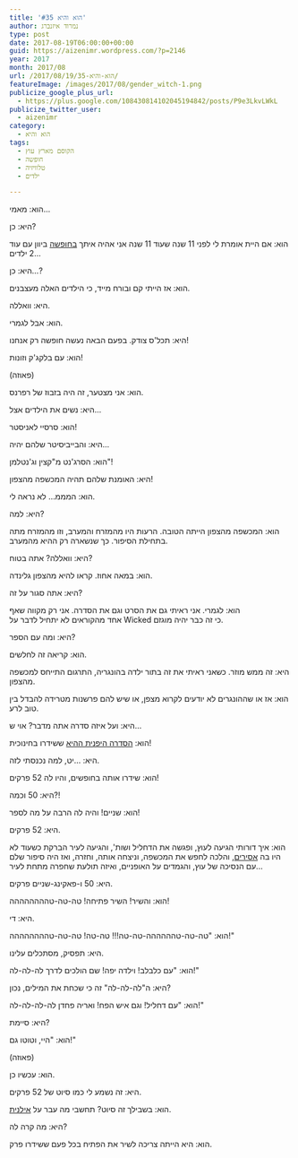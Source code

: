 ```yaml
---
title: 'הוא והיא #35'
author: נמרוד איזנברג
type: post
date: 2017-08-19T06:00:00+00:00
guid: https://aizenimr.wordpress.com/?p=2146
year: 2017
month: 2017/08
url: /2017/08/19/הוא-והיא-35/
featureImage: /images/2017/08/gender_witch-1.png
publicize_google_plus_url:
  - https://plus.google.com/108430814102045194842/posts/P9e3LkvLWkL
publicize_twitter_user:
  - aizenimr
category:
  - הוא והיא
tags:
  - הקוסם מארץ עוץ
  - חופשה
  - טלוויזיה
  - ילדים

---
```

<span lang="he-IL">הוא</span><span lang="en-US">: </span><span lang="he-IL">מאמי</span><span lang="en-US">...</span>

<span lang="he-IL">היא</span><span lang="en-US">: </span><span lang="he-IL">כן</span><span lang="en-US">?</span>

<span lang="he-IL">הוא</span><span lang="en-US">: </span><span lang="he-IL">אם היית אומרת לי לפני </span><span lang="en-US">11 </span><span lang="he-IL">שנה שעוד </span><span lang="en-US">11 </span><span lang="he-IL">שנה אני אהיה איתך <a href="/2017/08/15/%d7%a8%d7%a1%d7%99%d7%a1%d7%99%d7%9d-%d7%9e%d7%96%d7%a7%d7%99%d7%a0%d7%98%d7%95%d7%a1-2017/">בחופשה</a> ביוון עם עוד </span><span lang="en-US">2 </span><span lang="he-IL">ילדים</span><span lang="en-US">...</span>

<span lang="he-IL">היא</span><span lang="en-US">: </span><span lang="he-IL">כן</span><span lang="en-US">...?</span>

<span lang="he-IL">הוא</span><span lang="en-US">: </span><span lang="he-IL">אז הייתי קם ובורח מייד</span><span lang="en-US">, </span><span lang="he-IL">כי הילדים האלה מעצבנים</span><span lang="en-US">.</span>

<span lang="he-IL">היא</span><span lang="en-US">: </span><span lang="he-IL">וואללה</span><span lang="en-US">.</span>

<span lang="he-IL">הוא</span><span lang="en-US">: </span><span lang="he-IL">אבל לגמרי</span><span lang="en-US">.</span>

<span lang="he-IL">היא</span><span lang="en-US">: </span><span lang="he-IL">תכל</span><span lang="en-US">'</span><span lang="he-IL">ס צודק</span><span lang="en-US">. </span><span lang="he-IL">בפעם הבאה נעשה חופשה רק אנחנו</span><span lang="en-US">!</span>

<span lang="he-IL">הוא</span><span lang="en-US">: </span><span lang="he-IL">עם בלקג</span><span lang="en-US">'</span><span lang="he-IL">ק וזונות</span><span lang="en-US">!</span>

<span lang="en-US">(</span><span lang="he-IL">פאוזה</span><span lang="en-US">)</span>

<span lang="he-IL">הוא</span><span lang="en-US">: </span><span lang="he-IL">אני מצטער</span><span lang="en-US">, </span><span lang="he-IL">זה היה בזבוז של רפרנס</span><span lang="en-US">.</span>

<span lang="he-IL">היא</span><span lang="en-US">: </span><span lang="he-IL">נשים את הילדים אצל</span><span lang="en-US">...</span>

<span lang="he-IL">הוא</span><span lang="en-US">: </span><span lang="he-IL">סרסיי לאניסטר</span><span lang="en-US">!</span>

<span lang="he-IL">היא</span><span lang="en-US">: </span><span lang="he-IL">והבייביסיטר שלהם יהיה</span><span lang="en-US">...</span>

<span lang="he-IL">הוא</span><span lang="en-US">: </span><span lang="he-IL">הסרג</span><span lang="en-US">'</span><span lang="he-IL">נט מ</span><span lang="en-US">"</span><span lang="he-IL">קצין וג</span><span lang="en-US">'</span><span lang="he-IL">נטלמן</span><span lang="en-US">"!</span>

<span lang="he-IL">היא</span><span lang="en-US">: </span><span lang="he-IL">האומנת שלהם תהיה המכשפה מהצפון</span><span lang="en-US">!</span>

<span lang="he-IL">הוא</span><span lang="en-US">: </span><span lang="he-IL">המממ… לא נראה לי</span><span lang="en-US">.</span>

<span lang="he-IL">היא</span><span lang="en-US">: </span><span lang="he-IL">למה</span><span lang="en-US">?</span>

<span lang="he-IL">הוא</span><span lang="en-US">: </span><span lang="he-IL">המכשפה מהצפון הייתה הטובה</span><span lang="en-US">. </span><span lang="he-IL">הרעות היו מהמזרח והמערב</span><span lang="en-US">, </span><span lang="he-IL">וזו מהמזרח מתה בתחילת הסיפור</span><span lang="en-US">. </span><span lang="he-IL">כך שנשארה רק ההיא מהמערב</span><span lang="en-US">.</span>

<span lang="he-IL">היא</span><span lang="en-US">: </span><span lang="he-IL">וואללה</span><span lang="en-US">? </span><span lang="he-IL">אתה בטוח</span><span lang="en-US">?</span>

<span lang="he-IL">הוא</span><span lang="en-US">: </span><span lang="he-IL">במאה אחוז</span><span lang="en-US">. </span><span lang="he-IL">קראו להיא מהצפון גלינדה</span><span lang="en-US">.</span>

<span lang="he-IL">היא</span><span lang="en-US">: </span><span lang="he-IL">אתה סגור על זה</span><span lang="en-US">?</span>

<span lang="he-IL">הוא</span><span lang="en-US">: </span><span lang="he-IL">לגמרי</span><span lang="en-US">. </span><span lang="he-IL">אני ראיתי גם את הסרט וגם את הסדרה</span><span lang="en-US">. אני רק מקווה שאף אחד</span><span lang="he-IL"> מהקוראים לא יתחיל לדבר על </span><span lang="en-US">Wicked כי זה כבר יהיה מוגזם.</span>

היא: ומה עם הספר?

הוא: קריאה זה לחלשים.

<span lang="he-IL">היא</span><span lang="en-US">: </span><span lang="he-IL">זה ממש מוזר</span><span lang="en-US">. </span><span lang="he-IL">כשאני ראיתי את זה בתור ילדה בהונגריה</span><span lang="en-US">, </span><span lang="he-IL">התרגום התייחס למכשפה מהצפון</span><span lang="en-US">.</span>

<span lang="he-IL">הוא</span><span lang="en-US">: </span><span lang="he-IL">אז או שההונגרים לא יודעים לקרוא מצפן</span><span lang="en-US">, </span><span lang="he-IL">או שיש להם פרשנות מטרידה להבדל בין טוב לרע</span><span lang="en-US">.</span>

<span lang="he-IL">היא</span><span lang="en-US">: </span><span lang="he-IL">ועל איזה סדרה אתה מדבר</span><span lang="en-US">? </span><span lang="he-IL">אוי ש</span><span lang="en-US">...</span>

<span lang="he-IL">הוא</span><span lang="en-US">: </span><span lang="he-IL"><a href="https://he.wikipedia.org/wiki/%D7%94%D7%A7%D7%95%D7%A1%D7%9D_%D7%9E%D7%90%D7%A8%D7%A5_%D7%A2%D7%95%D7%A5_(%D7%90%D7%A0%D7%99%D7%9E%D7%94)">הסדרה היפנית ההיא</a> ששידרו בחינוכית</span><span lang="en-US">!</span>

<span lang="he-IL">היא</span><span lang="en-US">: ...</span><span lang="he-IL">יט</span><span lang="en-US">, </span><span lang="he-IL">למה נכנסתי לזה</span><span lang="en-US">.</span>

<span lang="he-IL">הוא</span><span lang="en-US">: </span><span lang="he-IL">שידרו אותה בחופשים</span><span lang="en-US">, </span><span lang="he-IL">והיו לה </span><span lang="en-US">52 </span><span lang="he-IL">פרקים</span><span lang="en-US">!</span>

<span lang="he-IL">היא</span><span lang="en-US">: 50 </span><span lang="he-IL">וכמה</span><span lang="en-US">?!</span>

<span lang="he-IL">הוא</span><span lang="en-US">: </span><span lang="he-IL">שניים</span><span lang="en-US">! </span><span lang="he-IL">והיה לה הרבה על מה לספר</span><span lang="en-US">!</span>

<span lang="he-IL">היא</span><span lang="en-US">: 52 </span><span lang="he-IL">פרקים</span><span lang="en-US">.</span>

<span lang="he-IL">הוא</span><span lang="en-US">: </span><span lang="he-IL">איך דורותי הגיעה לעוץ</span><span lang="en-US">, </span><span lang="he-IL">ופגשה את הדחליל ושות</span><span lang="en-US">', </span><span lang="he-IL">והגיעה לעיר הברקת כשעוד לא היו בה <a href="https://en.wikipedia.org/wiki/Oz_(TV_series)">אסירים</a></span><span lang="en-US">, </span><span lang="he-IL">והלכה לחפש את המכשפה</span><span lang="en-US">, </span><span lang="he-IL">וניצחה אותה</span><span lang="en-US">, </span><span lang="he-IL">וחזרה</span><span lang="en-US">, </span><span lang="he-IL">ואז היה סיפור שלם עם הנסיכה של עוץ</span><span lang="en-US">, </span><span lang="he-IL">והגמדים על האופניים</span><span lang="en-US">, </span><span lang="he-IL">ואיזה תולעת שחפרה מתחת לעיר</span><span lang="en-US">...</span>

<span lang="he-IL">היא</span><span lang="en-US">: 50 </span><span lang="he-IL">ו</span><span lang="en-US">-</span><span lang="he-IL">פאקינג</span><span lang="en-US">-</span><span lang="he-IL">שניים פרקים</span><span lang="en-US">.</span>

<span lang="he-IL">הוא</span><span lang="en-US">: </span><span lang="he-IL">והשיר</span><span lang="en-US">! </span><span lang="he-IL">השיר פתיחה</span><span lang="en-US">! </span><span lang="he-IL">טה</span><span lang="en-US">-</span><span lang="he-IL">טה</span><span lang="en-US">-</span><span lang="he-IL">טהההההההה</span><span lang="en-US">!</span>

<span lang="he-IL">היא</span><span lang="en-US">: </span><span lang="he-IL">די</span><span lang="en-US">.</span>

<span lang="he-IL">הוא</span><span lang="en-US">: "</span><span lang="he-IL">טה</span><span lang="en-US">-</span><span lang="he-IL">טה</span><span lang="en-US">-</span><span lang="he-IL">טהההההה</span><span lang="en-US">-</span><span lang="he-IL">טה</span><span lang="en-US">-</span><span lang="he-IL">טה</span><span lang="en-US">!!! </span><span lang="he-IL">טה</span><span lang="en-US">-</span><span lang="he-IL">טה</span><span lang="en-US">! </span><span lang="he-IL">טה</span><span lang="en-US">-</span><span lang="he-IL">טה</span><span lang="en-US">-</span><span lang="he-IL">טהההההההה</span><span lang="en-US">!"</span>

<span lang="he-IL">היא</span><span lang="en-US">: </span><span lang="he-IL">תפסיק</span><span lang="en-US">, </span><span lang="he-IL">מסתכלים עלינו</span><span lang="en-US">.</span>

<span lang="he-IL">הוא</span><span lang="en-US">: "</span><span lang="he-IL">עם כלבלב</span><span lang="en-US">! </span><span lang="he-IL">וילדה יפה</span><span lang="en-US">! </span><span lang="he-IL">שם הולכים לדרך לה</span><span lang="en-US">-</span><span lang="he-IL">לה</span><span lang="en-US">-</span><span lang="he-IL">לה</span><span lang="en-US">!"</span>

<span lang="he-IL">היא</span><span lang="en-US">: </span><span lang="he-IL">ה</span><span lang="en-US">"</span><span lang="he-IL">לה</span><span lang="en-US">-</span><span lang="he-IL">לה</span><span lang="en-US">-</span><span lang="he-IL">לה</span><span lang="en-US">" </span><span lang="he-IL">זה כי שכחת את המילים</span><span lang="en-US">, </span><span lang="he-IL">נכון</span><span lang="en-US">?</span>

<span lang="he-IL">הוא</span><span lang="en-US">: "</span><span lang="he-IL">עם דחליל</span><span lang="en-US">! </span><span lang="he-IL">וגם איש הפח</span><span lang="en-US">! </span><span lang="he-IL">ואריה פחדן לה</span><span lang="en-US">-</span><span lang="he-IL">לה</span><span lang="en-US">-</span><span lang="he-IL">לה</span><span lang="en-US">-</span><span lang="he-IL">לה</span><span lang="en-US">!"</span>

<span lang="he-IL">היא</span><span lang="en-US">: </span><span lang="he-IL">סיימת</span><span lang="en-US">?</span>

<span lang="he-IL">הוא</span><span lang="en-US">: "</span><span lang="he-IL">היי</span><span lang="en-US">, </span><span lang="he-IL">וטוטו גם</span><span lang="en-US">!"</span>

<span lang="en-US">(</span><span lang="he-IL">פאוזה</span><span lang="en-US">)</span>

<span lang="he-IL">הוא</span><span lang="en-US">: </span><span lang="he-IL">עכשיו כן</span><span lang="en-US">.</span>

<span lang="he-IL">היא</span><span lang="en-US">: </span><span lang="he-IL">זה נשמע לי כמו סיוט של </span><span lang="en-US">52 </span><span lang="he-IL">פרקים</span><span lang="en-US">.</span>

<span lang="he-IL">הוא</span><span lang="en-US">: </span><span lang="he-IL">בשבילך זה סיוט</span><span lang="en-US">? </span><span lang="he-IL">תחשבי מה עבר על <a href="https://he.wikipedia.org/wiki/%D7%90%D7%99%D7%9C%D7%A0%D7%99%D7%AA">אילנית</a></span><span lang="en-US">.</span>

<span lang="he-IL">היא</span><span lang="en-US">: </span><span lang="he-IL">מה קרה לה</span><span lang="en-US">?</span>

<span lang="he-IL">הוא</span><span lang="en-US">: </span><span lang="he-IL">היא הייתה צריכה לשיר את הפתיח בכל פעם ששידרו פרק</span><span lang="en-US">.</span>